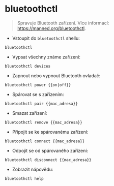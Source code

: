 # bluetoothctl

> Spravuje Bluetooth zařízení.
> Více informací: <https://manned.org/bluetoothctl>.

- Vstoupit do `bluetoothctl` shellu:

`bluetoothctl`

- Vypsat všechny známe zařízení:

`bluetoothctl devices`

- Zapnout nebo vypnout Bluetooth ovladač:

`bluetoothctl power {{on|off}}`

- Spárovat se s zařízením:

`bluetoothctl pair {{mac_adresa}}`

- Smazat zařízení:

`bluetoothctl remove {{mac_adresa}}`

- Připojit se ke spárovanému zařízení:

`bluetoothctl connect {{mac_adresa}}`

- Odpojit se od spárovaného zařízení:

`bluetoothctl disconnect {{mac_adresa}}`

- Zobrazit nápovědu:

`bluetoothctl help`
